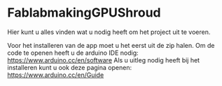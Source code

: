 # FablabmakingGPUShroud
Hier kunt u alles vinden wat u nodig heeft om het project uit te voeren.

Voor het installeren van de app moet u het eerst uit de zip halen.
Om de code te openen heeft u de arduino IDE nodig: https://www.arduino.cc/en/software
Als u uitleg nodig heeft bij het installeren kunt u ook deze pagina openen: https://www.arduino.cc/en/Guide

